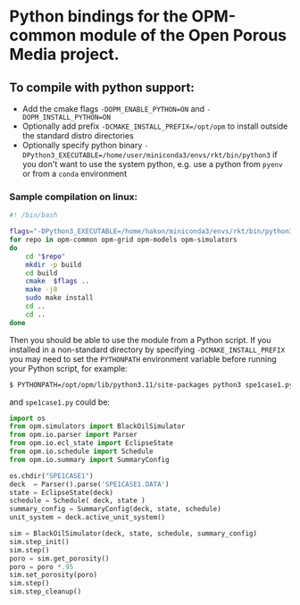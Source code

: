 # Python bindings for the OPM-common module of the Open Porous Media project.

## To compile with python support:

- Add the cmake flags `-DOPM_ENABLE_PYTHON=ON` and `-DOPM_INSTALL_PYTHON=ON`
- Optionally add prefix `-DCMAKE_INSTALL_PREFIX=/opt/opm` to install outside
  the standard distro directories
- Optionally specify python binary `-DPython3_EXECUTABLE=/home/user/miniconda3/envs/rkt/bin/python3`
  if you don't want to use the system python, e.g. use a python from `pyenv` or from a `conda` environment

### Sample compilation on linux:

```bash
#! /bin/bash

flags="-DPython3_EXECUTABLE=/home/hakon/miniconda3/envs/rkt/bin/python3 -DOPM_ENABLE_PYTHON=ON -DOPM_INSTALL_PYTHON=ON -DCMAKE_INSTALL_PREFIX=/opt/opm"
for repo in opm-common opm-grid opm-models opm-simulators
do
    cd "$repo"
    mkdir -p build
    cd build
    cmake  $flags ..
    make -j8
    sudo make install
    cd ..
    cd ..
done
```

Then you should be able to use the module from a Python script. If you installed in
a non-standard directory by specifying `-DCMAKE_INSTALL_PREFIX` you may need to set the
`PYTHONPATH` environment variable before running your Python script, for example:

```bash
$ PYTHONPATH=/opt/opm/lib/python3.11/site-packages python3 spe1case1.py
```

and `spe1case1.py` could be:

```python
import os
from opm.simulators import BlackOilSimulator
from opm.io.parser import Parser
from opm.io.ecl_state import EclipseState
from opm.io.schedule import Schedule
from opm.io.summary import SummaryConfig

os.chdir("SPE1CASE1")
deck  = Parser().parse('SPE1CASE1.DATA')
state = EclipseState(deck)
schedule = Schedule( deck, state )
summary_config = SummaryConfig(deck, state, schedule)
unit_system = deck.active_unit_system()

sim = BlackOilSimulator(deck, state, schedule, summary_config)
sim.step_init()
sim.step()
poro = sim.get_porosity()
poro = poro *.95
sim.set_porosity(poro)
sim.step()
sim.step_cleanup()
```